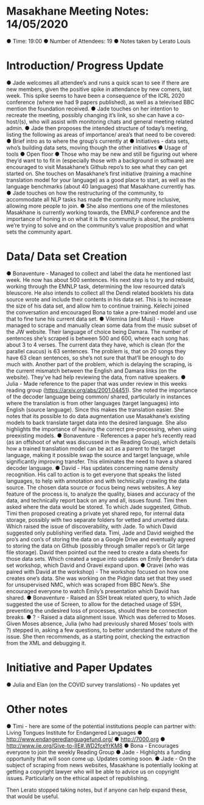 # Masakhane Meeting Notes: 14/05/2020

● Time: 19:00
● Number of Attendees: 19
● Notes taken by Lerato Louis

# Introduction/ Progress Update

● Jade welcomes all attendee’s and runs a quick scan to see if  there are new members, given the positive spike in attendance by new comers, last week. This spike seems to have been a consequence of the ICRL 2020 conference (where we had 9 papers published), as well as a televised BBC mention the foundation received.
● Jade touches on her intention to recreate the meeting, possibly changing it’s link, so she can have a co-host/(s), who will assist with monitoring chats and general meeting related admin.
● Jade then proposes the intended structure of  today’s meeting, listing the following as areas of importance/ area’s that need to be covered: 
      ● Brief  intro as to where the group’s currently at
      ● Initiatives - data sets, who’s building data sets, moving though the other initiatives
      ● Usage of  tools 
      ● Open floor
● Those who may be new and still be figuring out where they’d want to to fit in (especially those with a background in software) are encouraged to visit Masakhane’s Github repo’s to see what they can get started on. She touches on Masakhane’s first initiative (training a machine translation model for your language) as a good place to start, as well as the language benchmarks (about 40 languages) that Masakhane currently has.
● Jade touches on how the restructuring of  the community, to accommodate all NLP tasks has made the community more inclusive, allowing more people to join.
● She also mentions one of the milestones Masakhane is currently working towards, the EMNLP conference and the importance of honing in on what it is the community is about, the problems we’re trying to solve and on the community’s value proposition and what sets the community apart. 


# Data/ Data set Creation

● Bonaventure - Managed to collect and label the data he mentioned last week. He now has about 500 sentences. His next step is to try and rebuild, working through the EMNLP task, determining the low resourced data’s bleuscore. He also intends to collect all the Dendi related booklets his data source wrote and include their contents in his data set. This is to increase the size of his data set, and allow him to continue training. Kelechi joined the conversation and encouraged Bona to take a pre-trained model and use that to fine tune his current data set.
● Vilemina (and Musi) - Have managed to scrape and manually clean some data from the music subset of the JW website. Their language of choice being Damara. The number of sentences she’s scraped is between 500 and 600, where each song has about 3 to 4 verses. The current data they have, which is clean (for the parallel caucus) is 63 sentences. The problem is, that on 20 songs they have 63 clean sentences, so she’s not sure that that’ll be enough to do much with. Another part of the problem, which is delaying the scraping, is the current mismatch between the English and Damara links (on the website). They’ve had help reviewing the data, from native speakers.
● Julia - Made reference to the paper that was under review in this weeks reading group (https://arxiv.org/abs/2001.04451). She noted the importance of the decoder language being common/ shared, particularly in instances where the translation is from other languages (target languages) into English (source language). Since this makes the translation easier.  She notes that its possible to do data augmentation use Masakhane’s existing models to back translate target data into the desired language. She also highlights the importance of having the correct pre-processing, when using preexisting models.
● Bonaventure - References a paper he’s recently read (as an offshoot of  what was discussed in the Reading Group), which details how a trained translation model can be act as a parent to the target language, making it possible swap the source and target language, while significantly improving  transfer. This eliminates the need to have a shared decoder language.
● David - Has updates concerning name density recognition. His call to action is to get everyone that speaks the listed languages, to help with annotation and with technically crawling the data source. The chosen data source or focus being news websites. A key feature of the process is, to analyze the quality, biases and accuracy of the data, and technically report back on any and all, issues found. Timi then asked where the data would be stored. To which Jade suggested, Github. Timi then proposed creating a private yet shared repo, for internal data storage, possibly with two separate folders for vetted and unvetted data. Which raised the issue of discoverability, with Jade. To which David suggested only publishing verified data. Timi, Jade and David weighed the pro’s and con’s of storing the data on a Google Drive and eventually agreed to storing the data on Github (possibly through smaller repo’s or Git large file storage). David then pointed out the need to create a data sheets for those data sets. Which created a segue into updates on Emily Bender’s data set workshop, which David and Oravei expand upon.
● Oravei (who was paired with David at the workshop) - The workshop focused on how one creates one’s data. She was working on the Pidgin data set that they used for unsupervised NMC, which was scraped from BBC New’s. She encouraged everyone to watch Emily’s presentation which David has shared.
● Bonaventure - Raised an SSH break related query, to which Jade suggested the use of  Screen, to allow for the detached usage of SSH, preventing the undesired loss of processes, should there be connection breaks.
● ? - Raised a data alignment issue. Which was deferred to Moses. Given Moses absence, Julia (who had previously shared Moses’ tools with ?) stepped in, asking a few questions, to better understand the nature of  the issue. She then recommends, as a starting point, checking the extraction from the XML and debugging it. 

# Initiative and Paper Updates

● Julia and  Elan (on the COVID survey translations) - No updates yet 

# Other notes

● Timi - here are some of the potential institutions people can partner with:
Living Tongues Institute for Endangered Languages
      ● http://www.endangeredlanguagefund.org/
      ● http://7000.org
      ● http://www.iie.org/Give-to-IIE#.WD2fceYrKM8
● Bona - Encourages everyone to join the weekly Reading Group
● Jade - Highlights a funding opportunity that will soon come up. Updates coming soon.
● Jade - On the subject of scraping from news websites, Masakhane is potentially looking at getting a copyright lawyer who will be able to advice us on copyright issues. Particularly on the ethical aspect of  republishing.

Then Lerato stopped taking notes, but if anyone can help expand these, that would be useful.

